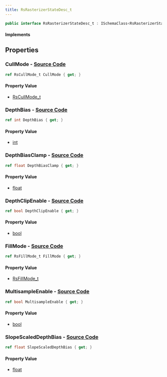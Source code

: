 ```yaml
---
title: RsRasterizerStateDesc_t
---
```


```csharp
public interface RsRasterizerStateDesc_t : ISchemaClass<RsRasterizerStateDesc_t>, ISchemaField, ISchemaClass, INativeHandle
```

#### Implements

## Properties

### **CullMode** - [Source Code](https://github.com/swiftly-solution/swiftlys2/blob/main/managed/src/SwiftlyS2.Generated/Schemas/Interfaces/RsRasterizerStateDesc_t.cs#L18)

```csharp
ref RsCullMode_t CullMode { get; }
```

#### Property Value

- [RsCullMode_t](/docs/api/shared/schemadefinitions/rscullmode_t)

### **DepthBias** - [Source Code](https://github.com/swiftly-solution/swiftlys2/blob/main/managed/src/SwiftlyS2.Generated/Schemas/Interfaces/RsRasterizerStateDesc_t.cs#L24)

```csharp
ref int DepthBias { get; }
```

#### Property Value

- [int](https://learn.microsoft.com/dotnet/api/system.int32)

### **DepthBiasClamp** - [Source Code](https://github.com/swiftly-solution/swiftlys2/blob/main/managed/src/SwiftlyS2.Generated/Schemas/Interfaces/RsRasterizerStateDesc_t.cs#L26)

```csharp
ref float DepthBiasClamp { get; }
```

#### Property Value

- [float](https://learn.microsoft.com/dotnet/api/system.single)

### **DepthClipEnable** - [Source Code](https://github.com/swiftly-solution/swiftlys2/blob/main/managed/src/SwiftlyS2.Generated/Schemas/Interfaces/RsRasterizerStateDesc_t.cs#L20)

```csharp
ref bool DepthClipEnable { get; }
```

#### Property Value

- [bool](https://learn.microsoft.com/dotnet/api/system.boolean)

### **FillMode** - [Source Code](https://github.com/swiftly-solution/swiftlys2/blob/main/managed/src/SwiftlyS2.Generated/Schemas/Interfaces/RsRasterizerStateDesc_t.cs#L16)

```csharp
ref RsFillMode_t FillMode { get; }
```

#### Property Value

- [RsFillMode_t](/docs/api/shared/schemadefinitions/rsfillmode_t)

### **MultisampleEnable** - [Source Code](https://github.com/swiftly-solution/swiftlys2/blob/main/managed/src/SwiftlyS2.Generated/Schemas/Interfaces/RsRasterizerStateDesc_t.cs#L22)

```csharp
ref bool MultisampleEnable { get; }
```

#### Property Value

- [bool](https://learn.microsoft.com/dotnet/api/system.boolean)

### **SlopeScaledDepthBias** - [Source Code](https://github.com/swiftly-solution/swiftlys2/blob/main/managed/src/SwiftlyS2.Generated/Schemas/Interfaces/RsRasterizerStateDesc_t.cs#L28)

```csharp
ref float SlopeScaledDepthBias { get; }
```

#### Property Value

- [float](https://learn.microsoft.com/dotnet/api/system.single)

